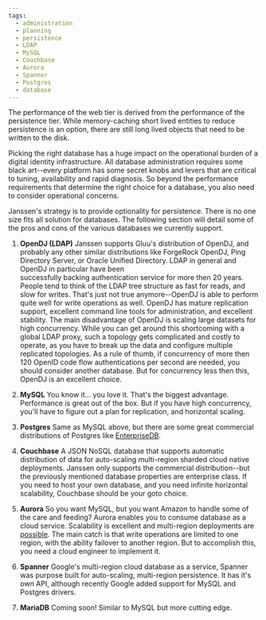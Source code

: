 ```yaml
---
tags:
  - administration
  - planning
  - persistence
  - LDAP
  - MySQL
  - Couchbase
  - Aurora
  - Spanner
  - Postgres
  - database
---
```


The performance of the web tier is derived from the performance of the
persistence tier. While memory-caching short lived entities to reduce
persistence is an option, there are still long lived objects that need to be
written to the disk.

Picking the right database has a huge impact on the operational burden of a
digital identity infrastructure. All database administration requires some
black art--every platform has some secret knobs and levers that are critical
to tuning, availability and rapid diagnosis. So beyond the performance
requirements that determine the right choice for a database, you also need to
consider operational concerns.

Janssen's strategy is to provide optionality for persistence. There is no one
size fits all solution for databases. The following section will detail some of
the pros and cons of the various databases we currently support.

1. **OpenDJ (LDAP)** Janssen supports Gluu's distribution of OpenDJ, and probably any
other similar distributions like ForgeRock OpenDJ, Ping Directory Server, or
Oracle Unified Directory. LDAP in general and OpenDJ in particular have been  
successfully backing authentication service for more then 20 years. People tend
to think of the LDAP tree structure as fast for reads, and slow for writes.
That's just not true anymore--OpenDJ is able to perform quite well for write
operations as well. OpenDJ has mature replication support, excellent command
line tools for administration, and excellent stability. The main disadvantage
of OpenDJ is scaling large datasets for high concurrency. While you can get
around this shortcoming with a global LDAP proxy, such a topology gets
complicated and costly to operate, as you have to break up the data and
configure multiple replicated topologies. As a rule of thumb, if concurrency of
more then 120 OpenID code flow authentications per second are needed, you should
consider another database. But for concurrency less then this, OpenDJ is an
excellent choice.

1. **MySQL** You know it... you love it. That's the biggest advantage.
Performance is great out of the box. But if you have high concurrency,
you'll have to figure out a plan for replication, and horizontal scaling.

1. **Postgres** Same as MySQL above, but there are some great commercial
distributions of Postgres like [EnterpriseDB](https://www.enterprisedb.com/).

1. **Couchbase** A JSON NoSQL database that supports automatic distribution
of data for auto-scaling multi-region sharded cloud native deployments. Janssen
only supports the commercial distribution--but the previously mentioned database
properties are enterprise class. If you need to host your own database, and you
need infinite horizontal scalability, Couchbase should be your goto choice.

1. **Aurora** So you want MySQL, but you want Amazon to handle some of the care
and feeding? Aurora enables you to consume database as a cloud service.
Scalability is excellent and multi-region deployments are [possible](https://aws.amazon.com/blogs/database/deploy-multi-region-amazon-aurora-applications-with-a-failover-blueprint/).
The main catch is that write operations are limited to one region, with the
ability failover to another region. But to accomplish this, you need a cloud
engineer to implement it.

1. **Spanner** Google's multi-region cloud database as a service, Spanner
was purpose built for auto-scaling, multi-region persistence. It has it's own
API, although recently Google added support for MySQL and Postgres drivers.

1. **MariaDB** Coming soon! Similar to MySQL but more cutting edge.
